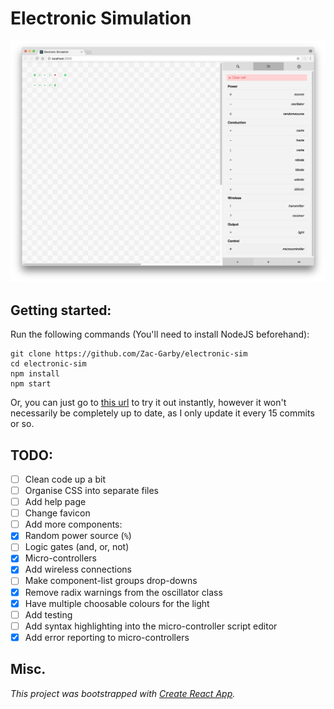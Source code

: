 # Electronic Simulation
![Screenshot](img/screenshot.png)

## Getting started:
Run the following commands (You'll need to install NodeJS beforehand):

```
git clone https://github.com/Zac-Garby/electronic-sim
cd electronic-sim
npm install
npm start
```

Or, you can just go to [this url](https://zac-garby.github.io/electronic-sim/)
to try it out instantly, however it won't necessarily be completely up to date,
as I only update it every 15 commits or so.

## TODO:
 - [ ] Clean code up a bit
 - [ ] Organise CSS into separate files
 - [ ] Add help page
 - [ ] Change favicon
 - [ ] Add more components:
  - [x] Random power source (`%`)
  - [ ] Logic gates (and, or, not)
  - [x] Micro-controllers
  - [x] Add wireless connections
 - [ ] Make component-list groups drop-downs
 - [x] Remove radix warnings from the oscillator class
 - [x] Have multiple choosable colours for the light
 - [ ] Add testing
 - [ ] Add syntax highlighting into the micro-controller script editor
 - [x] Add error reporting to micro-controllers

## Misc.
_This project was bootstrapped with [Create React App](https://github.com/facebookincubator/create-react-app)._
